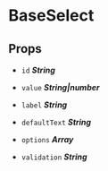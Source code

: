 
# BaseSelect


## Props


- `id` ***String***

  

- `value` ***String|number***

  

- `label` ***String***

  

- `defaultText` ***String***

  

- `options` ***Array***

  

- `validation` ***String***

  







